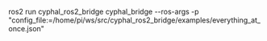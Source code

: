 ros2 run cyphal_ros2_bridge cyphal_bridge --ros-args -p "config_file:=/home/pi/ws/src/cyphal_ros2_bridge/examples/everything_at_once.json"
